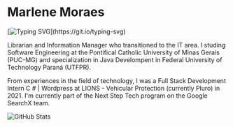 # Marlene Moraes

[![Typing SVG](https://readme-typing-svg.herokuapp.com/?color=45B6FE&size=30&width=1000&lines=Software+Engineer+👩🏽‍💻;Java+Developer+☕;But+I'm+coding+in+Angular+too+😬;Welcome+to+my+profile!)](https://git.io/typing-svg)

Librarian and Information Manager who transitioned to the IT area. I studing Software Engineering at the Pontifical Catholic University of Minas Gerais (PUC-MG) and specialization in Java Develompent in Federal University of Technology Paraná (UTFPR).

From experiences in the field of technology, I was a Full Stack Development Intern C # | Wordpress at LIONS - Vehicular Protection (currently Pluro) in 2021. I'm currently part of the Next Step Tech program on the Google SearchX team.

![GitHub Stats](https://github-readme-stats.vercel.app/api?username=marlenemoraes&theme=tokyo&bg_color=000&border_color=30A3DC&show_icons=true&icon_color=30A3DC&title_color=E94D5F&text_color=FFF)